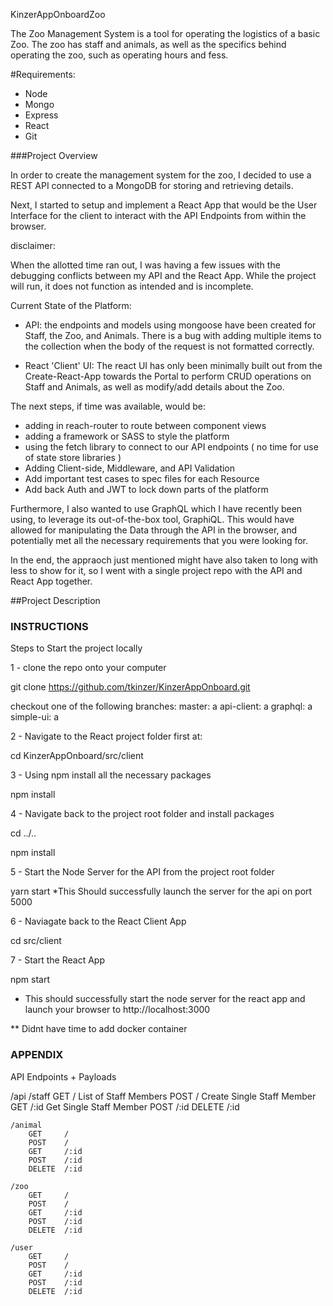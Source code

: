 KinzerAppOnboardZoo

The Zoo Management System is a tool for operating the logistics of a basic Zoo. The zoo has staff and animals, as well as the specifics behind operating the zoo, such as operating hours and fess.

#Requirements:
* Node
* Mongo
* Express
* React
* Git

###Project Overview

In order to create the management system for the zoo, I decided to use a REST API connected to a MongoDB for storing and retrieving details.

Next, I started to setup and implement a React App that would be the User Interface for the client to interact with the API Endpoints from within the browser. 



disclaimer: 

When the allotted time ran out, I was having a few issues with the debugging conflicts between my API and the React App. While the project will run, it does not function as intended and is incomplete.

Current State of the Platform:
- API: 
the endpoints and models using mongoose have been created for Staff, the Zoo, and Animals. There is a bug with adding multiple items to the collection when the body of the request is not formatted correctly.

- React 'Client' UI: 
The react UI has only been minimally built out from the Create-React-App towards the Portal to perform CRUD operations on Staff and Animals, as well as modify/add details about the Zoo.

The next steps, if time was available, would be:
- adding in reach-router to route between component views
- adding a framework or SASS to style the platform
- using the fetch library to connect to our API endpoints ( no time for use of state store libraries )
- Adding Client-side, Middleware, and API Validation
- Add important test cases to spec files for each Resource
- Add back Auth and JWT to lock down parts of the platform

Furthermore, I also wanted to use GraphQL which I have recently been using, to leverage its out-of-the-box tool, GraphiQL. This would have allowed for manipulating the Data through the API in the browser, and potentially met all the necessary requirements that you were looking for.

In the end, the appraoch just mentioned might have also taken to long with less to show for it, so I went with a single project repo with the API and React App together.




##Project Description









### INSTRUCTIONS

Steps to Start the project locally

1 - clone the repo onto your computer

git clone https://github.com/tkinzer/KinzerAppOnboard.git

checkout one of the following branches:
master:         a
api-client:     a
graphql:        a
simple-ui:         a

2 - Navigate to the React project folder first at:

cd KinzerAppOnboard/src/client

3 - Using npm install all the necessary packages

npm install

4 - Navigate back to the project root folder and install packages

cd ../..

npm install

5 - Start the Node Server for the API from the project root folder

yarn start
*This Should successfully launch the server for the api on port 5000

6 - Naviagate back to the React Client App

cd src/client

7 - Start the React App

npm start
* This should successfully start the node server for the react app and launch your browser to http://localhost:3000



** Didnt have time to add docker container


### APPENDIX

API Endpoints + Payloads

/api
    /staff
        GET     /       List of Staff Members
        POST    /       Create Single Staff Member
        GET     /:id    Get Single Staff Member
        POST    /:id
        DELETE  /:id

    /animal
        GET     /
        POST    /
        GET     /:id
        POST    /:id
        DELETE  /:id

    /zoo
        GET     /
        POST    /
        GET     /:id
        POST    /:id
        DELETE  /:id

    /user
        GET     /
        POST    /
        GET     /:id
        POST    /:id
        DELETE  /:id
